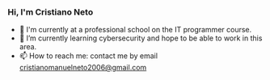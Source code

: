### Hi, I'm Cristiano Neto

- 🔭 I'm currently at a professional school on the IT programmer course.
- 🌱 I’m currently learning cybersecurity and hope to be able to work in this area.
- 📫 How to reach me: contact me by email cristianomanuelneto2006@gmail.com

